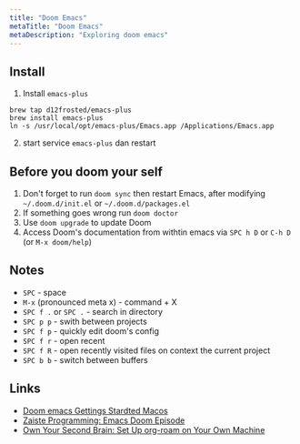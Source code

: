 ```yaml
---
title: "Doom Emacs"
metaTitle: "Doom Emacs"
metaDescription: "Exploring doom emacs"
---
```


## Install

1. Install `emacs-plus`

```
brew tap d12frosted/emacs-plus
brew install emacs-plus
ln -s /usr/local/opt/emacs-plus/Emacs.app /Applications/Emacs.app
```

2. start service `emacs-plus` dan restart

## Before you doom your self

1. Don't forget to run `doom sync` then restart Emacs, after modifying `~/.doom.d/init.el` or `~/.doom.d/packages.el`
1. If something goes wrong run `doom doctor`
1. Use `doom upgrade` to update Doom
1. Access Doom's documentation from withtin emacs via `SPC h D` or `C-h D` (or `M-x doom/help`)

## Notes

- `SPC` - space
- `M-x` (pronounced meta x) - command + X
- `SPC f .` or `SPC .` - search in directory
- `SPC p p` - swith between projects
- `SPC f p` - quickly edit doom's config
- `SPC f r` - open recent
- `SPC f R` - open recently visited files on context the current project
- `SPC b b` - switch between buffers

## Links

- [Doom emacs Gettings Stardted Macos](https://github.cm/hlissner/doom-emacs/blob/develop/docs/getting_started.org#with-homebrew)
- [Zaiste Programming: Emacs Doom Episode](https://www.yoube.com/watch?v=rCMh7srOqvw)
- [Own Your Second Brain: Set Up org-roam on Your Own Machine](https://www.ianjnes.us/blog/2020-05-05-doom-emacs/)
